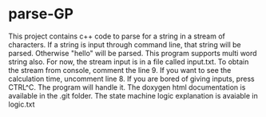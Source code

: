 parse-GP
========
This project contains c++ code to parse for a string in a stream of characters.
If a string is input through command line, that string will be parsed. Otherwise "hello" will be parsed.
This program supports multi word string also.
For now, the stream input is in a file called input.txt.
To obtain the stream from console, comment the line 9.
If you want to see the calculation time, uncomment line 8.
If you are bored of giving inputs, press CTRL^C. The program will handle it.
The doxygen html documentation is available in the .git folder.
The state machine logic explanation is avaiable in logic.txt
